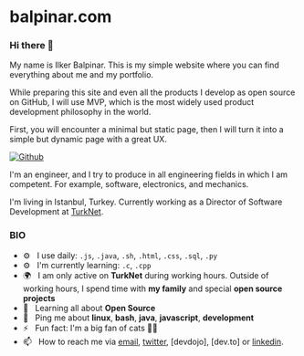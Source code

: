 # balpinar.com
### Hi there 👋
My name is Ilker Balpinar. This is my simple website where you can find everything about me and my portfolio.

While preparing this site and even all the products I develop as open source on GitHub, I will use MVP, which is the most widely used product development philosophy in the world.

First, you will encounter a minimal but static page, then I will turn it into a simple but dynamic page with a great UX.

[![Github](https://img.shields.io/github/followers/ibalpinar?label=Follow&style=social)](https://github.com/ibalpinar)

I'm an engineer, and I try to produce in all engineering fields in which I am competent.  For example, software, electronics, and mechanics. 

I'm living in Istanbul, Turkey. Currently working as a Director of Software Development at [TurkNet](https://turk.net).

### BIO

- ⚙️&nbsp;&nbsp; I use daily: `.js`, `.java`, `.sh`, `.html`, `.css`, `.sql`, `.py`
- ⚙️&nbsp;&nbsp; I'm currently learning: `.c`, `.cpp`
- 🌍&nbsp;&nbsp; I am only active on **TurkNet** during working hours. Outside of working hours, I spend time with **my family** and special **open source projects**
- 🌱&nbsp;&nbsp; Learning all about **Open Source**
- 💬&nbsp;&nbsp; Ping me about **linux**, **bash**, **java**, **javascript**, **development**
- ⚡️&nbsp;&nbsp; Fun fact: I'm a big fan of cats 🐱‍💻
- 📫&nbsp;&nbsp; How to reach me via [email], [twitter], [devdojo], [dev.to] or [linkedin].

[email]: mailto:ilker@balpinar.com
[twitter]: https://twitter.com/ibalpinar
[linkedin]: https://www.linkedin.com/in/ibalpinar
[instagram]: https://www.instagram.com/ibalpinar
[facebook]: https://www.facebook.com/ibalpinar
